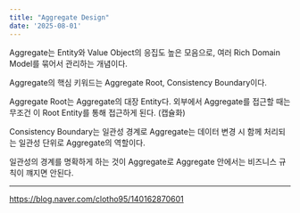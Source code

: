 ```yaml
---
title: "Aggregate Design"
date: '2025-08-01'
---
```


Aggregate는 Entity와 Value Object의 응집도 높은 모음으로, 여러 Rich Domain Model를 묶어서 관리하는 개념이다.

Aggregate의 핵심 키워드는 Aggregate Root, Consistency Boundary이다.

Aggregate Root는 Aggregate의 대장 Entity다. 외부에서 Aggregate를 접근할 때는 무조건 이 Root Entity를 통해 접근하게 된다. (캡슐화)

Consistency Boundary는 일관성 경계로 Aggregate는 데이터 변경 시 함께 처리되는 일관성 단위로 Aggregate의 역할이다.

일관성의 경계를 명확하게 하는 것이 Aggregate로 Aggregate 안에서는 비즈니스 규칙이 꺠지면 안된다.

---
https://blog.naver.com/clotho95/140162870601